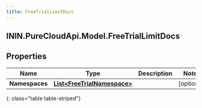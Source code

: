 ```yaml
---
title: FreeTrialLimitDocs
---
```

## ININ.PureCloudApi.Model.FreeTrialLimitDocs

## Properties

|Name | Type | Description | Notes|
|------------ | ------------- | ------------- | -------------|
| **Namespaces** | [**List&lt;FreeTrialNamespace&gt;**](FreeTrialNamespace.html) |  | [optional] |
{: class="table table-striped"}


